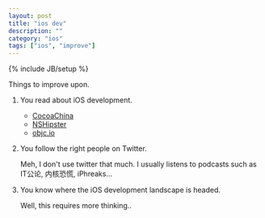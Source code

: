 ```yaml
---
layout: post
title: "ios dev"
description: ""
category: "ios"
tags: ["ios", "improve"]
---
```

{% include JB/setup %}

Things to improve upon.

1. You read about iOS development. 
    * [CocoaChina](http://www.cocoachina.com)
    * [NSHipster](http://nshipster.com/)
    * [objc.io](http://www.objc.io/)

2. You follow the right people on Twitter. 

    Meh, I don't use twitter that much. I usually listens to podcasts such as IT公论, 内核恐慌, iPhreaks...

3. You know where the iOS development landscape is headed.
  
    Well, this requires more thinking..



